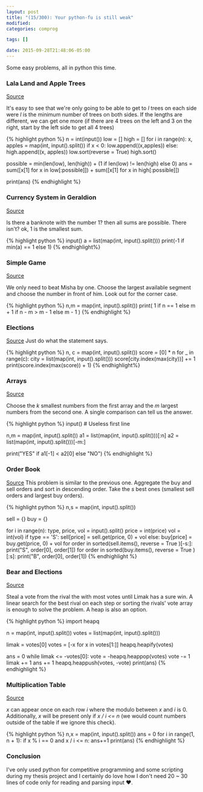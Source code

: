 ```yaml
---
layout: post
title: "(15/300): Your python-fu is still weak"
modified:
categories: comprog

tags: []

date: 2015-09-28T21:48:06-05:00
---
```


Some easy problems, all in python this time.

### Lala Land and Apple Trees
<a href="http://codeforces.com/problemset/problem/558/A" target="_blank">Source</a>

It's easy to see that we're only going to be able to get to *l* trees on each side were *l* is the minimum number of trees on both sides. If the lengths are different, we can get one more (if there are 4 trees on the left and 3 on the right, start by the left side to get all 4 trees)

{% highlight python %}
n = int(input())
low = []
high = []
for i in range(n):
    x, apples = map(int, input().split())
    if x < 0:
        low.append((x,apples))
    else:
        high.append((x, apples))
low.sort(reverse = True)
high.sort()

possible = min(len(low), len(high)) + (1 if len(low) != len(high) else 0)
ans = sum([x[1] for x in low[:possible]]) + sum([x[1] for x in high[:possible]])

print(ans)
{% endhighlight %}


### Currency System in Geraldion
<a href="http://codeforces.com/problemset/problem/560/A" target="_blank">Source</a>

Is there a banknote with the number 1? then all sums are possible. There isn't? ok, 1 is the smallest sum.

{% highlight python %}
input()
a = list(map(int, input().split()))
print(-1 if min(a) == 1 else 1)
{% endhighlight%}


### Simple Game
<a href="http://codeforces.com/problemset/problem/570/B" target="_blank">Source</a>

We only need to beat Misha by one. Choose the largest available segment and choose the number in front of him. Look out for the corner case.

{% highlight python %}
n,m = map(int, input().split())
print( 1 if n == 1 else m + 1 if n - m > m - 1 else m - 1 )
{% endhighlight %}


### Elections
<a href="http://codeforces.com/problemset/problem/570/A" target="_blank">Source</a>
Just do what the statement says.

{% highlight python %}
n, c = map(int, input().split())
score = [0] * n
for _ in range(c):
    city = list(map(int, input().split()))
    score[city.index(max(city))] += 1
print(score.index(max(score)) + 1)
{% endhighlight%}

### Arrays
<a href="http://codeforces.com/problemset/problem/572/A" target="_blank">Source</a>

Choose the *k* smallest numbers from the first array and the *m* largest numbers from the second one. A single comparison can tell us the answer.

{% highlight python %}
input() # Useless first line

n,m = map(int, input().split())
a1 = list(map(int, input().split()))[:n]
a2 = list(map(int, input().split()))[-m:]

print("YES" if a1[-1] < a2[0] else "NO")
{% endhighlight %}

### Order Book
<a href="http://codeforces.com/problemset/problem/572/B" target="_blank">Source</a>
This problem is similar to the previous one. Aggregate the buy and sell orders and sort in descending order. Take the *s* best ones (smallest sell orders and largest buy orders).

{% highlight python %}
n,s = map(int, input().split())

sell = {}
buy = {}

for i in range(n):
    type, price, vol = input().split()
    price = int(price)
    vol = int(vol)
    if type == 'S':
        sell[price] = sell.get(price, 0) + vol
    else:
        buy[price]  = buy.get(price, 0) + vol
for order in sorted(sell.items(), reverse = True )[-s:]:
    print("S", order[0], order[1])
for order in sorted(buy.items(), reverse = True )[:s]:
    print("B", order[0], order[1])
{% endhighlight %}


### Bear and Elections
<a href="http://codeforces.com/problemset/problem/574/A" target="_blank">Source</a>

Steal a vote from the rival the with most votes until Limak has a sure win. A linear search for the best rival on each step or sorting the rivals' vote array is enough to solve the problem. A heap is also an option.

{% highlight python %}
import heapq

n = map(int, input().split())
votes = list(map(int, input().split()))

limak = votes[0]
votes = [-x for x in votes[1:]]
heapq.heapify(votes)

ans = 0
while limak <= -votes[0]:
    vote = -heapq.heappop(votes)
    vote -= 1
    limak += 1
    ans += 1
    heapq.heappush(votes, -vote)
print(ans)
{% endhighlight %}

### Multiplication Table
<a href="http://codeforces.com/problemset/problem/577/A" target="_blank">Source</a>

*x* can appear once on each row *i* where the modulo between *x* and *i* is 0. Additionally, *x* will be present only if *x / i <= n* (we would count numbers outside of the table if we ignore this check).

{% highlight python %}
n,x = map(int, input().split())
ans = 0
for i in range(1, n + 1):
    if x % i == 0 and x / i <= n:
        ans+=1
print(ans)
{% endhighlight %}

### Conclusion

I've only used python for competitive programming and some scripting during my thesis project and I certainly do love how I don't need 20 ~ 30 lines of code only for reading and parsing input ♥.

